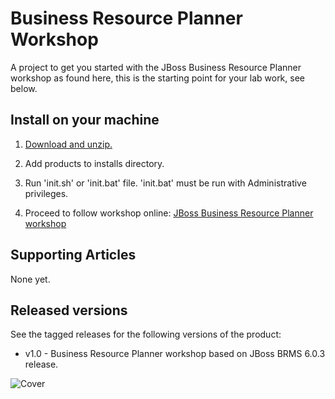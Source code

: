 Business Resource Planner Workshop
==================================
A project to get you started with the JBoss Business Resource Planner workshop 
as found here, this is the starting point for your lab work, see below.


Install on your machine
-----------------------
1. [Download and unzip.](https://github.com/eschabell/brms-planner-workshop/archive/master.zip)

2. Add products to installs directory.

3. Run 'init.sh' or 'init.bat' file. 'init.bat' must be run with Administrative privileges.

4. Proceed to follow workshop online: [JBoss Business Resource Planner workshop](http://plannerworkshop-onthe.rhcloud.com)


Supporting Articles
-------------------
None yet.


Released versions
-----------------
See the tagged releases for the following versions of the product:

- v1.0 - Business Resource Planner workshop based on JBoss BRMS 6.0.3 release.

![Cover](https://github.com/eschabell/brms-planner-workshop/blob/master/docs/demo-images/cover.png?raw=true)

